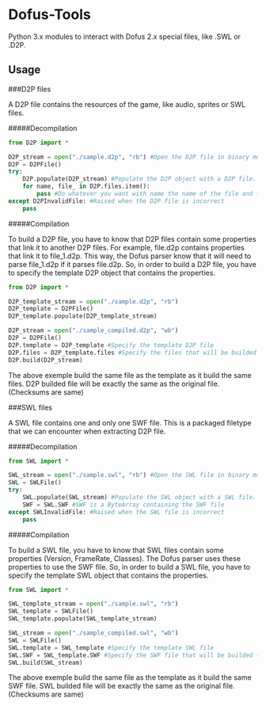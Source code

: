 Dofus-Tools
=========

Python 3.x modules to interact with Dofus 2.x special files, like .SWL or .D2P.

Usage
-----

###D2P files

A D2P file contains the resources of the game, like audio, sprites or SWL files.

#####Decompilation

```python
from D2P import *

D2P_stream = open("./sample.d2p", "rb") #Open the D2P file in binary mode
D2P = D2PFile()
try:
    D2P.populate(D2P_stream) #Populate the D2P object with a D2P file. Must be a stream
    for name, file_ in D2P.files.item():
		pass #Do whatever you want with name the name of the file and file_ a ByteArray containing the file
except D2PInvalidFile: #Raised when the D2P file is incorrect
    pass
```

#####Compilation

To build a D2P file, you have to know that D2P files contain some properties that link it to another D2P files. For example, file.d2p contains properties that link it to file_1.d2p. This way, the Dofus parser know that it will need to parse file_1.d2p if it parses file.d2p.
So, in order to build a D2P file, you have to specify the template D2P object that contains the properties.

```python
from D2P import *

D2P_template_stream = open("./sample.d2p", "rb")
D2P_template = D2PFile()
D2P_template.populate(D2P_template_stream)

D2P_stream = open("./sample_compiled.d2p", "wb")
D2P = D2PFile()
D2P.template = D2P_template #Specify the template D2P file
D2P.files = D2P_template.files #Specify the files that will be builded {Filename => ByteArray of your file}
D2P.build(D2P_stream)
```

The above exemple build the same file as the template as it build the same files. D2P builded file will be exactly the same as the original file. (Checksums are same)

###SWL files

A SWL file contains one and only one SWF file. This is a packaged filetype that we can encounter when extracting D2P file.

#####Decompilation

```python
from SWL import *

SWL_stream = open("./sample.swl", "rb") #Open the SWL file in binary mode
SWL = SWLFile()
try:
    SWL.populate(SWL_stream) #Populate the SWL object with a SWL file. Must be a stream
    SWF = SWL.SWF #SWF is a ByteArray containing the SWF file
except SWLInvalidFile: #Raised when the SWL file is incorrect
    pass
```

#####Compilation

To build a SWL file, you have to know that SWL files contain some properties (Version, FrameRate, Classes). The Dofus parser uses these properties to use the SWF file.
So, in order to build a SWL file, you have to specify the template SWL object that contains the properties.

```python
from SWL import *

SWL_template_stream = open("./sample.swl", "rb")
SWL_template = SWLFile()
SWL_template.populate(SWL_template_stream)

SWL_stream = open("./sample_compiled.swl", "wb")
SWL = SWLFile()
SWL.template = SWL_template #Specify the template SWL file
SWL.SWF = SWL_template.SWF #Specify the SWF file that will be builded (ByteArray)
SWL.build(SWL_stream)
```

The above exemple build the same file as the template as it build the same SWF file. SWL builded file will be exactly the same as the original file. (Checksums are same)